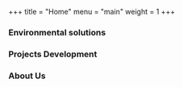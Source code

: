 +++
title = "Home"
menu = "main"
weight = 1
+++

### Environmental solutions

### Projects Development

### About Us
